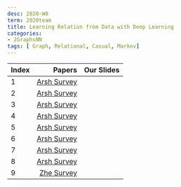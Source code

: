 ```yaml
---
desc: 2020-W0
term: 2020team
title: Learning Relation from Data with Deep Learning 
categories:
- 2GraphsNN
tags: [ Graph, Relational, Casual, Markov]  
---
```




| Index | Papers |  Our Slides |
| :---- | -------------------------------------: | :------------------------------------- |
|1 | [Arsh Survey]({{site.baseurl}}/talkArsh-A19/20191215-G3N.pdf) |
|2 | [Arsh Survey]({{site.baseurl}}/talkArsh-A19/20190617-LearnDsicreteGraphNN.pdf) |
|3 | [Arsh Survey]({{site.baseurl}}/talkArsh-A19/20190724-DiscreteGraphLearning.pdf) |
|4 | [Arsh Survey]({{site.baseurl}}/talkArsh-A19/20190801-GraphMarkovNN.pdf) |
|5 | [Arsh Survey]({{site.baseurl}}/talkArsh-A19/20200117-LatentGraph.pdf) |
|6 | [Arsh Survey]({{site.baseurl}}/talkArsh-A19/20200625-SubGraph-GNN.pdf) |
|7 | [Arsh Survey]({{site.baseurl}}/talkArsh-A19/2020_graph-pointer-networks.pdf) |
|8 | [Arsh Survey]({{site.baseurl}}/talkArsh-A19/GRAPH-20190409-GraphRelGCN.pdf) |
|9 | [Zhe Survey]({{site.baseurl}}/talks-A2020A/Slides-13-GraphLearning-20200512.pdf) |
